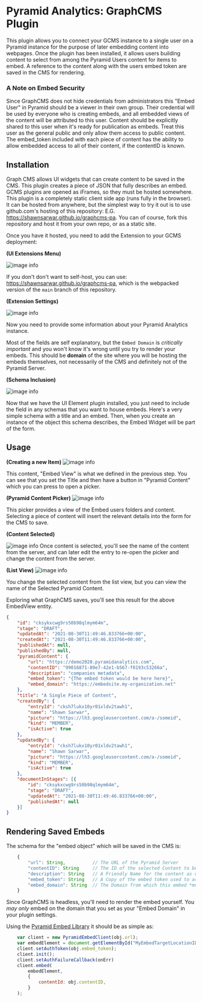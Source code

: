 # Pyramid Analytics: GraphCMS Plugin

This plugin allows you to connect your GCMS instance to a single user on a Pyramid instance for the purpose of later embedding content into webpages. Once the plugin has been installed, it allows users building content to select from among the Pyramid Users content for items to embed. A reference to the content along with the users embed token are saved in the CMS for rendering.

### **A Note on Embed Security**

Since GraphCMS does not hide credentials from administrators this "Embed User" in Pyramid should be a viewer in their own group. Their credential will be used by everyone who is creating embeds, and all embedded views of the content will be attributed to this user. Content should be explicitly shared _to_ this user when it's ready for publication as embeds. Treat this user as the general public and only allow them access to public content. The embed_token included with each piece of content has the ability to allow embedded access to all of their content, if the contentID is known.

## Installation

Graph CMS allows UI widgets that can create content to be saved in the CMS. This plugin creates a piece of JSON that fully describes an embed. GCMS plugins are opened as iFrames, so they must be hosted somewhere. This plugin is a completely static client side app (runs fully in the browser). It can be hosted from anywhere, but the simplest way to try it out is to use github.com's hosting of this repository: E.G. https://shawnsarwar.github.io/graphcms-pa. You can of course, fork this repository and host it from your own repo, or as a static site.

Once you have it hosted, you need to add the Extension to your GCMS deployment:

**(UI Extensions Menu)**

![image info](./doc/new-extension.jpg)

If you don't don't want to self-host, you can use:
https://shawnsarwar.github.io/graphcms-pa, which is the webpacked version of the `main` branch of this repository.

**(Extension Settings)**

![image info](./doc/ext-settings.jpg)

Now you need to provide some information about your Pyramid Analytics instance. 

Most of the fields are self explanatory, but the `Embed Domain` is *critically important* and you won't know it's wrong until you try to render your embeds. This should be **domain** of the site where you will be hosting the embeds themselves, not necessarily of the CMS and definitely not of the Pyramid Server.

**(Schema Inclusion)**

![image info](./doc/schema-view.jpg)

Now that we have the UI Element plugin installed, you just need to include the field in any schemas that you want to house embeds. Here's a very simple schema with a title and an embed. Then, when you create an instance of the object this schema describes, the Embed Widget will be part of the form.

## Usage


**(Creating a new Item)**
![image info](./doc/new-content-1.jpg)

This content, "Embed View" is what we defined in the previous step. You can see that you set the Title and then have a button in "Pyramid Content" which you can press to open a picker.

**(Pyramid Content Picker)**
![image info](./doc/new-content-2.jpg)

This picker provides a view of the Embed users folders and content. Selecting a piece of content will insert the relevant details into the form for the CMS to save.

**(Content Selected)**

![image info](./doc/new-content-3.jpg)
Once content is selected, you'll see the name of the content from the server, and can later edit the entry to re-open the picker and change the content from the server.

**(List View)**
![image info](./doc/new-content-4.jpg)

You change the selected content from the list view, but you can view the name of the Selected Pyramid Content.

Exploring what GraphCMS saves, you'll see this result for the above EmbedView entity.

```json
{
	"id": "cksykxcwg9rs50b98qlmym64m",
	"stage": "DRAFT",
	"updatedAt": "2021-08-30T11:49:46.833766+00:00",
	"createdAt": "2021-08-30T11:49:46.833766+00:00",
	"publishedAt": null,
	"publishedBy": null,
	"pyramidContent": {
		"url": "https://demo2020.pyramidanalytics.com",
		"contentID": "99016871-89e7-42e1-b567-f0193c53266a",
		"description": "companies metadata",
		"embed_token": "{The embed token would be here here}",
        "embed_domain": "https://embedsite.my-organization.net"
	},
	"title": "A Single Piece of Content",
	"createdBy": {
		"entryId": "cksh7lukx10yr01xldv2tawh1",
		"name": "Shawn Sarwar",
		"picture": "https://lh3.googleusercontent.com/a-/someid",
		"kind": "MEMBER",
		"isActive": true
	},
	"updatedBy": {
		"entryId": "cksh7lukx10yr01xldv2tawh1",
		"name": "Shawn Sarwar",
		"picture": "https://lh3.googleusercontent.com/a-/someid",
		"kind": "MEMBER",
		"isActive": true
	},
	"documentInStages": [{
		"id": "cksykxcwg9rs50b98qlmym64m",
		"stage": "DRAFT",
		"updatedAt": "2021-08-30T11:49:46.833766+00:00",
		"publishedAt": null
	}]
}
```

## Rendering Saved Embeds


The schema for the "embed object" which will be saved in the CMS is:
```typescript
    {
        "url": String,          // The URL of the Pyramid Server
		"contentID": String     // The ID of the selected Content to be Embedded
		"description": String   // A Friendly Name for the content as defined on the Pyramid Server
		"embed_token": String   // A Copy of the embed token used to access the content
        "embed_domain": String  // The Domain from which this embed *must* be served
    }
```
Since GraphCMS is headless, you'll need to render the embed yourself. You *may only* embed on the domain that you set as your "Embed Domain" in your plugin settings.

Using the [Pyramid Embed Library](https://help.pyramidanalytics.com/Content/Root/developer/reference/Extensibility/Embedding/embed%20API/PyramidEmbedClient/pyramidEmbedClient.htm?tocpath=Tech%20Reference%7CExtensibility%7CEmbedding%7CEmbed%20API%7CPyramidEmbedClient%7C_____0) it should be as simple as:

```javascript
    var client = new PyramidEmbedClient(obj.url);
    var embedElement = document.getElementById("MyEmbedTargetLocationID");
    client.setAuthToken(obj.embed_token);
    client.init();
    client.setAuthFailureCallback(onErr)
    client.embed(
        embedElement,
        {
            contentId: obj.contentID,
        }
    );

```